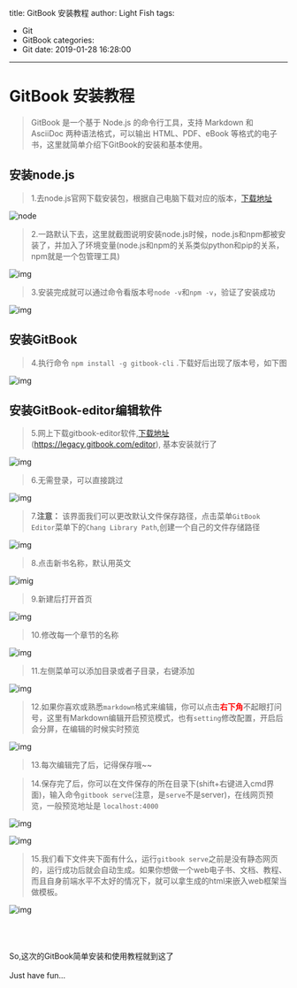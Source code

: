 title: GitBook 安装教程
author: Light Fish
tags:
  - Git
  - GitBook
categories:
  - Git
date: 2019-01-28 16:28:00
---
# GitBook 安装教程

>GitBook 是一个基于 Node.js 的命令行工具，支持 Markdown 和 AsciiDoc 两种语法格式，可以输出 HTML、PDF、eBook 等格式的电子书，这里就简单介绍下GitBook的安装和基本使用。

<!-- more -->

## 安装node.js

>1.去node.js官网下载安装包，根据自己电脑下载对应的版本，[下载地址](http://nodejs.cn/download/)

![node](http://qnpic.top\gitbook%5C3.jpg)

>2.一路默认下去，这里就截图说明安装node.js时候，node.js和npm都被安装了，并加入了环境变量(node.js和npm的关系类似python和pip的关系，npm就是一个包管理工具)

![img](http://qnpic.top\gitbook%5C4.PNG)

>3.安装完成就可以通过命令看版本号`node -v`和`npm -v`，验证了安装成功

![img](http://qnpic.top\gitbook%5C5.jpg)

## 安装GitBook

>4.执行命令 `npm install -g gitbook-cli` .下载好后出现了版本号，如下图

![img](http://qnpic.top\gitbook%5C1.jpg)

## 安装GitBook-editor编辑软件

>5.网上下载gitbook-editor软件,[下载地址](https://legacy.gitbook.com/editor) (https://legacy.gitbook.com/editor), 基本安装就行了

![img](http://qnpic.top\gitbook%5C2.jpg)

>6.无需登录，可以直接跳过

![img](http://qnpic.top\gitbook%5C6.jpg)

>7.**注意：** 该界面我们可以更改默认文件保存路径，点击菜单`GitBook Editor`菜单下的`Chang Library Path`,创建一个自己的文件存储路径

![img](http://qnpic.top\gitbook%5C7.jpg)

>8.点击新书名称，默认用英文

![imig](http://qnpic.top\gitbook%5C8.jpg)

>9.新建后打开首页

![img](http://qnpic.top\gitbook%5C9.jpg)

>10.修改每一个章节的名称

![img](http://qnpic.top\gitbook%5C10.jpg)

>11.左侧菜单可以添加目录或者子目录，右键添加

![img](http://qnpic.top\gitbook%5C11.jpg)

>12.如果你喜欢或熟悉`markdown`格式来编辑，你可以点击<font color="red"><b>右下角</b></font>不起眼打问号，这里有Markdown编辑开启预览模式，也有`setting`修改配置，开启后会分屏，在编辑的时候实时预览

![img](http://qnpic.top\gitbook%5C12.jpg)

>13.每次编辑完了后，记得保存哦~~

>14.保存完了后，你可以在文件保存的所在目录下(shift+右键进入cmd界面)，输入命令`gitbook serve`(注意，是`serve`不是server)，在线网页预览，一般预览地址是 `localhost:4000`

![img](http://qnpic.top\gitbook%5C13.jpg)

![img](http://qnpic.top\gitbook%5C14.jpg)

>15.我们看下文件夹下面有什么，运行`gitbook serve`之前是没有静态网页的，运行成功后就会自动生成。如果你想做一个web电子书、文档、教程、而且自身前端水平不太好的情况下，就可以拿生成的html来嵌入web框架当做模板。

![img](http://qnpic.top\gitbook%5C15.jpg)

<br><br><br>So,这次的GitBook简单安装和使用教程就到这了
<br><br>Just have fun...















